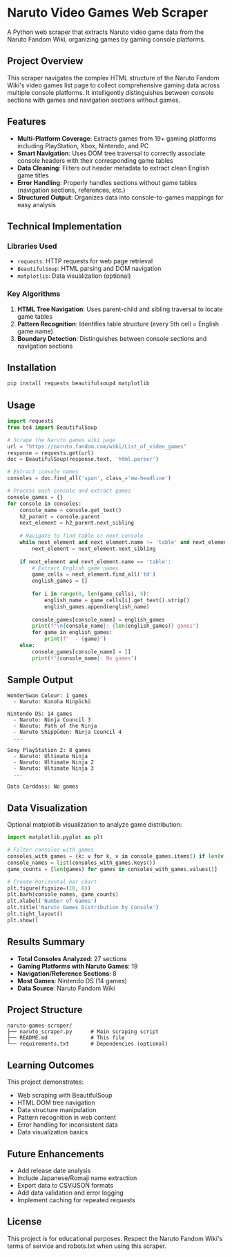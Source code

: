 # Naruto Video Games Web Scraper

A Python web scraper that extracts Naruto video game data from the Naruto Fandom Wiki, organizing games by gaming console platforms.

## Project Overview

This scraper navigates the complex HTML structure of the Naruto Fandom Wiki's video games list page to collect comprehensive gaming data across multiple console platforms. It intelligently distinguishes between console sections with games and navigation sections without games.

## Features

- **Multi-Platform Coverage**: Extracts games from 19+ gaming platforms including PlayStation, Xbox, Nintendo, and PC
- **Smart Navigation**: Uses DOM tree traversal to correctly associate console headers with their corresponding game tables
- **Data Cleaning**: Filters out header metadata to extract clean English game titles
- **Error Handling**: Properly handles sections without game tables (navigation sections, references, etc.)
- **Structured Output**: Organizes data into console-to-games mappings for easy analysis

## Technical Implementation

### Libraries Used
- `requests`: HTTP requests for web page retrieval
- `BeautifulSoup`: HTML parsing and DOM navigation
- `matplotlib`: Data visualization (optional)

### Key Algorithms
1. **HTML Tree Navigation**: Uses parent-child and sibling traversal to locate game tables
2. **Pattern Recognition**: Identifies table structure (every 5th cell = English game name)
3. **Boundary Detection**: Distinguishes between console sections and navigation sections

## Installation

```bash
pip install requests beautifulsoup4 matplotlib
```

## Usage

```python
import requests
from bs4 import BeautifulSoup

# Scrape the Naruto games wiki page
url = "https://naruto.fandom.com/wiki/List_of_video_games"
response = requests.get(url)
doc = BeautifulSoup(response.text, 'html.parser')

# Extract console names
consoles = doc.find_all('span', class_='mw-headline')

# Process each console and extract games
console_games = {}
for console in consoles:
    console_name = console.get_text()
    h2_parent = console.parent
    next_element = h2_parent.next_sibling
    
    # Navigate to find table or next console
    while next_element and next_element.name != 'table' and next_element.name != 'h2':
        next_element = next_element.next_sibling
    
    if next_element and next_element.name == 'table':
        # Extract English game names
        game_cells = next_element.find_all('td')
        english_games = []
        
        for i in range(0, len(game_cells), 5):
            english_name = game_cells[i].get_text().strip()
            english_games.append(english_name)
        
        console_games[console_name] = english_games
        print(f"\n{console_name}: {len(english_games)} games")
        for game in english_games:
            print(f"  - {game}")
    else:
        console_games[console_name] = []
        print(f"{console_name}: No games")
```

## Sample Output

```
WonderSwan Colour: 1 games
  - Naruto: Konoha Ninpōchō

Nintendo DS: 14 games
  - Naruto: Ninja Council 3
  - Naruto: Path of the Ninja
  - Naruto Shippūden: Ninja Council 4
  ...

Sony PlayStation 2: 8 games
  - Naruto: Ultimate Ninja
  - Naruto: Ultimate Ninja 2
  - Naruto: Ultimate Ninja 3
  ...

Data Carddass: No games
```

## Data Visualization

Optional matplotlib visualization to analyze game distribution:

```python
import matplotlib.pyplot as plt

# Filter consoles with games
consoles_with_games = {k: v for k, v in console_games.items() if len(v) > 0}
console_names = list(consoles_with_games.keys())
game_counts = [len(games) for games in consoles_with_games.values()]

# Create horizontal bar chart
plt.figure(figsize=(10, 8))
plt.barh(console_names, game_counts)
plt.xlabel('Number of Games')
plt.title('Naruto Games Distribution by Console')
plt.tight_layout()
plt.show()
```

## Results Summary

- **Total Consoles Analyzed**: 27 sections
- **Gaming Platforms with Naruto Games**: 19
- **Navigation/Reference Sections**: 8
- **Most Games**: Nintendo DS (14 games)
- **Data Source**: Naruto Fandom Wiki

## Project Structure

```
naruto-games-scraper/
├── naruto_scraper.py      # Main scraping script
├── README.md              # This file
└── requirements.txt       # Dependencies (optional)
```

## Learning Outcomes

This project demonstrates:
- Web scraping with BeautifulSoup
- HTML DOM tree navigation
- Data structure manipulation
- Pattern recognition in web content
- Error handling for inconsistent data
- Data visualization basics

## Future Enhancements

- Add release date analysis
- Include Japanese/Romaji name extraction
- Export data to CSV/JSON formats
- Add data validation and error logging
- Implement caching for repeated requests

## License

This project is for educational purposes. Respect the Naruto Fandom Wiki's terms of service and robots.txt when using this scraper.

